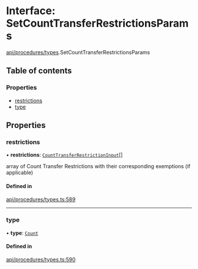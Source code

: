 # Interface: SetCountTransferRestrictionsParams

[api/procedures/types](../wiki/api.procedures.types).SetCountTransferRestrictionsParams

## Table of contents

### Properties

- [restrictions](../wiki/api.procedures.types.SetCountTransferRestrictionsParams#restrictions)
- [type](../wiki/api.procedures.types.SetCountTransferRestrictionsParams#type)

## Properties

### restrictions

• **restrictions**: [`CountTransferRestrictionInput`](../wiki/api.procedures.types.CountTransferRestrictionInput)[]

array of Count Transfer Restrictions with their corresponding exemptions (if applicable)

#### Defined in

[api/procedures/types.ts:589](https://github.com/PolymeshAssociation/polymesh-sdk/blob/8a9e72221/src/api/procedures/types.ts#L589)

___

### type

• **type**: [`Count`](../wiki/api.procedures.types.TransferRestrictionType#count)

#### Defined in

[api/procedures/types.ts:590](https://github.com/PolymeshAssociation/polymesh-sdk/blob/8a9e72221/src/api/procedures/types.ts#L590)
